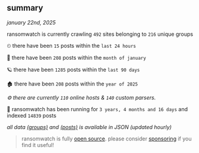 
## summary
_january 22nd, 2025_

ransomwatch is currently crawling `492` sites belonging to `216` unique groups

⏲ there have been `15` posts within the `last 24 hours`

🦈 there have been `208` posts within the `month of january`

🪐 there have been `1285` posts within the `last 90 days`

🏚 there have been `208` posts within the `year of 2025`

_⚙️ there are currently `110` online hosts & `140` custom parsers._

🦕 ransomwatch has been running for `3 years, 4 months and 16 days` and indexed `14839` posts

_all data  [(groups)](http://ransomwhat.telemetry.ltd/groups) and [(posts)](http://ransomwhat.telemetry.ltd/posts) is available in JSON (updated hourly)_

> ransomwatch is fully [open source](https://github.com/joshhighet/ransomwatch#ransomwatch--). please consider [sponsoring](https://github.com/sponsors/joshhighet) if you find it useful!
